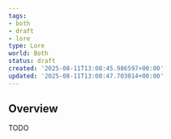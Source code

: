 ```yaml
---
tags:
- both
- draft
- lore
type: Lore
world: Both
status: draft
created: '2025-08-11T13:08:45.986597+00:00'
updated: '2025-08-11T13:08:47.703014+00:00'
---
```



## Overview

TODO
